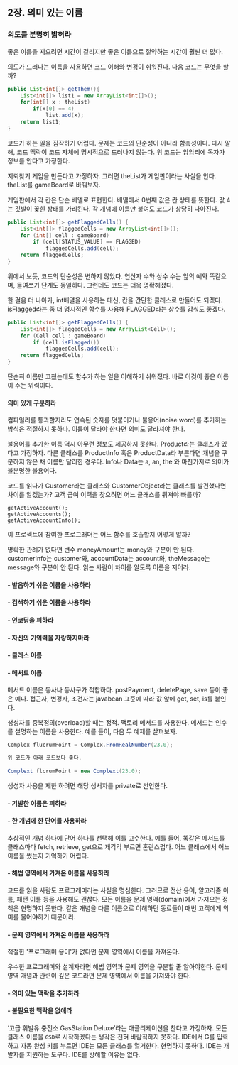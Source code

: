 ## 2장. 의미 있는 이름

### 의도를 분명히 밝혀라

좋은 이름을 지으려면 시간이 걸리지만 좋은 이름으로 절약하는 시간이 훨씬 더 많다. 

의도가 드러나는 이름을 사용하면 코드 이해와 변경이 쉬워진다. 다음 코드는 무엇을 할까?

```java
public List<int[]> getThem(){
    List<int[]> list1 = new ArrayList<int[]>();
    for(int[] x : theList)
        if(x[0] == 4)
            list.add(x);
    return list1;
}
```

 코드가 하는 일을 짐작하기 어렵다. 문제는 코드의 단순성이 아니라 함축성이다. 다시 말해, 코드 맥락이 코드 자체에 명시적으로 드러나지 않는다. 위 코드는 암암리에 독자가 정보를 안다고 가정한다.



지뢰찾기 게임을 만든다고 가정하자. 그러면 theList가 게임판이라는 사실을 안다. theList를 gameBoard로 바꿔보자. 

 게임판에서 각 칸은 단순 배열로 표현한다. 배열에서 0번째 값은 칸 상태를 뜻한다. 값 4는 깃발이 꽂힌 상태를 가리킨다. 각 개념에 이름만 붙여도 코드가 상당히 나아진다. 

```java
public List<int[]> getFlaggedCells() {
	List<int[]> flaggedCells = new ArrayList<int[]>(); 
    for (int[] cell : gameBoard)
        if (cell[STATUS_VALUE] == FLAGGED) 
            flaggedCells.add(cell);
    return flaggedCells;
}
```

 위에서 보듯, 코드의 단순성은 변하지 않았다. 연산자 수와 상수 수는 앞의 예와 똑같으며, 들여쓰기 단계도 동일하다. 그런데도 코드는 더욱 명확해졌다.

 한 걸음 더 나아가, int배열을 사용하는 대신, 칸을 간단한 클래스로 만들어도 되겠다. isFlagged라는 좀 더 명시적인 함수를 사용해 FLAGGED라는 상수를 감춰도 좋겠다. 

```java
public List<int[]> getFlaggedCells() {
	List<int[]> flaggedCells = new ArrayList<Cell>(); 
    for (Cell cell : gameBoard)
        if (cell.isFlagged()) 
            flaggedCells.add(cell);
    return flaggedCells;
}
```

단순히 이름만 고쳤는데도 함수가 하는 일을 이해하기 쉬워졌다. 바로 이것이 좋은 이름이 주는 위력이다.



#### 의미 있게 구분하라

 컴파일러를 통과할지라도 연속된 숫자를 덧붙이거나 불용어(noise word)를 추가하는 방식은 적절하지 못하다. 이름이 달라야 한다면 의미도 달라져야 한다. 

 불용어를 추가한 이름 역시 아무런 정보도 제공하지 못한다. Product라는 클래스가 있다고 가정하자. 다른 클래스를 ProductInfo 혹은 ProductData라 부른다면 개념을 구분하지 않은 채 이름만 달리한 경우다. Info나 Data는 a, an, the 와 마찬가지로 의미가 불분명한 불용어다.

 코드를 읽다가 Customer라는 클래스와 CustomerObject라는 클래스를 발견했다면 차이를 알겠는가? 고객 급여 이력을 찾으려면 어느 클래스를 뒤져야 빠를까?

```
getActiveAccount();
getActiveAccounts();
getActiveAccountInfo();
```

이 프로젝트에 참여한 프로그래머는 어느 함수를 호출할지 어떻게 알까?

 명확한 관례가 없다면 변수 moneyAmount는 money와 구분이 안 된다. customerInfo는 customer와, accountData는 account와, theMessage는 message와 구분이 안 된다. 읽는 사람이 차이를 알도록 이름을 지어라.



#### - 발음하기 쉬운 이름을 사용하라

#### - 검색하기 쉬운 이름을 사용하라

#### - 인코딩을 피하라

#### - 자신의 기억력을 자랑하지마라

#### - 클래스 이름





#### - 메서드 이름

메서드 이름은 동사나 동사구가 적합하다. postPayment, deletePage, save 등이 좋은 예다. 접근자, 변경자, 조건자는 javabean 표준에 따라 값 앞에 get, set, is를 붙인다.

생성자를 중복정의(overload)할 때는 정적. 팩토리 메서드를 사용한다. 메서드는 인수를 설명하는 이름을 사용한다. 예를 들어, 다음 두 예제를 살펴보자.

```java
Complex flucrumPoint = Complex.FromRealNumber(23.0);

위 코드가 아래 코드보다 좋다.
    
Complext flcrumPoint = new Complext(23.0);
```

생성자 사용을 제한 하려면 해당 생서자를 private로 선언한다.



#### - 기발한 이름은 피하라

#### - 한 개념에 한 단어를 사용하라

추상적인 개념 하나에 단어 하나를 선택해 이를 고수한다. 예를 들어, 똑같은 메서드를 클래스마다 fetch, retrieve, get으로 제각각 부르면 혼란스럽다. 어느 클래스에서 어느 이름을 썼는지 기억하기 어렵다.



#### - 해법 영역에서 가져온 이름을 사용하라

코드를 읽을 사람도 프로그래머라는 사실을 명심한다. 그러므로 전산 용어, 알고리즘 이름, 패턴 이름 등을 사용해도 괜찮다. 모든 이름을 문제 영역(domain)에서 가져오는 정책은 현명하지 못한다. 같은 개념을 다른 이름으로 이해하던 동료들이 매번 고객에게 의미를 물어야하기 때문이라.

#### - 문제 영역에서 가져온 이름을 사용하라

적절한 '프로그래머 용어'가 없다면 문제 영역에서 이름을 가져온다. 

우수한 프로그래머와 설계자라면 해법 영역과 문제 영역을 구분할 줄 알아야한다. 문제 영역 개념과 관련이 깊은 코드라면 문제 영역에서 이름을 가져와야 한다.



#### - 의미 있는 맥락을 추가하라

#### - 불필요한 맥락을 없애라

‘고급 휘발유 충전소 GasStation Deluxe’라는 애플리케이션을 찬다고 가정하자. 모든 클래스 이름을 `GSD`로 시작하겠다는 생각은 전혀 바람직하지 못하다. IDE에서 G를 입력하고 자동 완성 키를 누르면 IDE는 모든 클래스를 열거한다. 현명하지 못하다. IDE는 개발자를 지원하는 도구다. IDE를 방해할 이유는 없다.

